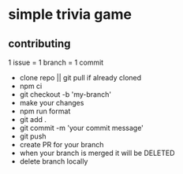 # simple trivia game

## contributing

1 issue = 1 branch = 1 commit

-   clone repo || git pull if already cloned
-   npm ci
-   git checkout -b 'my-branch'
-   make your changes
-   npm run format
-   git add .
-   git commit -m 'your commit message'
-   git push
-   create PR for your branch
-   when your branch is merged it will be DELETED
-   delete branch locally

